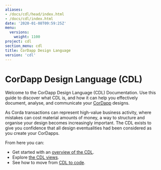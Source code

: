 ```yaml
---
aliases:
- /docs/cdl/head/index.html
- /docs/cdl/index.html
date: '2020-01-08T09:59:25Z'
menu:
  versions:
    weight: 1100
project: cdl
section_menu: cdl
title: CorDapp Design Language
version: 'cdl'
---
```


# CorDapp Design Language (CDL)

Welcome to the CorDapp Design Language (CDL) Documentation. Use this guide to discover what CDL is, and how it can help you effectively document, analyse, and communicate your [CorDapp](https://docs.corda.net/docs/corda-os/cordapp-overview.html) designs.

As Corda transactions can represent high-value business activity, where mistakes can cost material amounts of money, a way to structure and organise your design becomes increasingly important. The CDL exists to give you confidence that all design eventualities had been considered as you create your CorDapps.

From here you can:

* Get started with an [overview of the CDL](cdl-overview).
* Explore [the CDL views](cdl-views).
* See how to move from [CDL to code](cdl-to-code/cdl-to-code.md).
